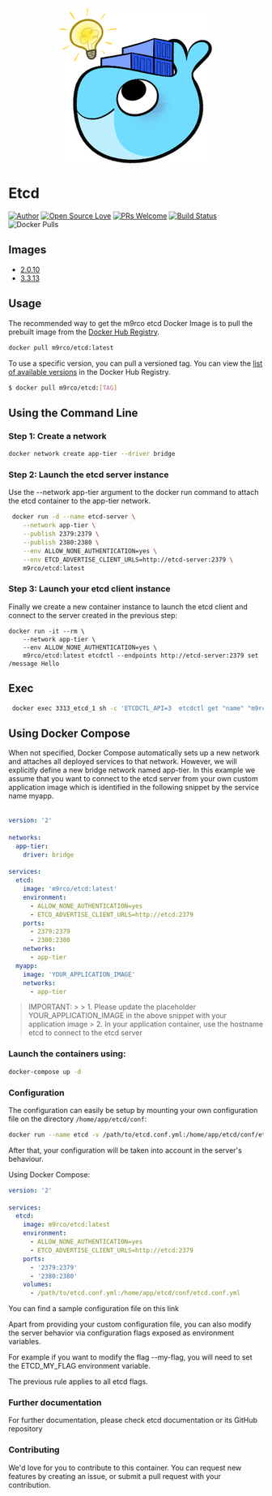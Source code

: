<p align="center">
<img src="logo.png" width=300/>
</p>

# Etcd 

<p align="center">
  
[![Author](https://img.shields.io/badge/Author-m9rco-Green.svg?style=flat&logo=tinder)](https://about.me/pushaowei/)
[![Open Source Love](https://badges.frapsoft.com/os/v2/open-source.svg?v=102)](https://travis-ci.org/m9rco/etcd/)
[![PRs Welcome](https://img.shields.io/badge/PRs-welcome-brightgreen.svg?style=flat-square)](https://github.com/m9rco/etcd/pulls)
[![Build Status](https://travis-ci.org/m9rco/etcd.svg?branch=master)](https://travis-ci.org/m9rco/etcd) 
![Docker Pulls](https://img.shields.io/docker/pulls/m9rco/etcd.svg?style=flat-square)

</p>

## Images

- [2.0.10](2.0.10)
- [3.3.13](3.3.13)


## Usage

The recommended way to get the m9rco etcd Docker Image is to pull the prebuilt image from the [Docker Hub Registry](https://hub.docker.com/r/m9rco/etcd).

```sh
docker pull m9rco/etcd:latest
```

To use a specific version, you can pull a versioned tag. You can view the [list of available versions](https://hub.docker.com/r/m9rco/etcd/tags/) in the Docker Hub Registry.

```sh
$ docker pull m9rco/etcd:[TAG]
```


## Using the Command Line


### Step 1: Create a network

```sh
docker network create app-tier --driver bridge
```

### Step 2: Launch the etcd server instance

Use the --network app-tier argument to the docker run command to attach the etcd container to the app-tier network.

```sh
 docker run -d --name etcd-server \
    --network app-tier \
    --publish 2379:2379 \
    --publish 2380:2380 \
    --env ALLOW_NONE_AUTHENTICATION=yes \
    --env ETCD_ADVERTISE_CLIENT_URLS=http://etcd-server:2379 \
    m9rco/etcd:latest
```    

### Step 3: Launch your etcd client instance

Finally we create a new container instance to launch the etcd client and connect to the server created in the previous step:

```
docker run -it --rm \
    --network app-tier \
    --env ALLOW_NONE_AUTHENTICATION=yes \
    m9rco/etcd:latest etcdctl --endpoints http://etcd-server:2379 set /message Hello
```

## Exec

```sh
 docker exec 3313_etcd_1 sh -c 'ETCDCTL_API=3  etcdctl get "name" "m9rco"'
```

## Using Docker Compose

When not specified, Docker Compose automatically sets up a new network and attaches all deployed services to that network. However, we will explicitly define a new bridge network named app-tier. In this example we assume that you want to connect to the etcd server from your own custom application image which is identified in the following snippet by the service name myapp.

```yaml

version: '2'

networks:
  app-tier:
    driver: bridge

services:
  etcd:
    image: 'm9rco/etcd:latest'
    environment:
      - ALLOW_NONE_AUTHENTICATION=yes
      - ETCD_ADVERTISE_CLIENT_URLS=http://etcd:2379
    ports:
      - 2379:2379
      - 2380:2380
    networks:
      - app-tier
  myapp:
    image: 'YOUR_APPLICATION_IMAGE'
    networks:
      - app-tier
```

> IMPORTANT: > > 1. Please update the placeholder YOUR_APPLICATION_IMAGE in the above snippet with your application image > 2. In your application container, use the hostname etcd to connect to the etcd server

### Launch the containers using:

```sh
docker-compose up -d
```

### Configuration

The configuration can easily be setup by mounting your own configuration file on the directory `/home/app/etcd/conf`:

```sh
docker run --name etcd -v /path/to/etcd.conf.yml:/home/app/etcd/conf/etcd.conf.yml m9rco/etcd:latest
```

After that, your configuration will be taken into account in the server's behaviour.

Using Docker Compose:

```yaml
version: '2'

services:
  etcd:
    image: m9rco/etcd:latest
    environment:
      - ALLOW_NONE_AUTHENTICATION=yes
      - ETCD_ADVERTISE_CLIENT_URLS=http://etcd:2379
    ports:
      - '2379:2379'
      - '2380:2380'
    volumes:
      - /path/to/etcd.conf.yml:/home/app/etcd/conf/etcd.conf.yml
```

You can find a sample configuration file on this link

Apart from providing your custom configuration file, you can also modify the server behavior via configuration flags exposed as environment variables.

For example if you want to modify the flag --my-flag, you will need to set the ETCD_MY_FLAG environment variable.

The previous rule applies to all etcd flags.

### Further documentation
For further documentation, please check etcd documentation or its GitHub repository

### Contributing
We'd love for you to contribute to this container. You can request new features by creating an issue, or submit a pull request with your contribution.    
